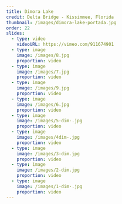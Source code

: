 ```yaml
---
title: Dimora Lake
credit: Delta Bridge - Kissimmee, Florida
thumbnail: /images/dimora-lake-portada.jpg
order: 22
slides:
  - type: video
    videoURL: https://vimeo.com/911674901
  - type: image
    image: /images/8.jpg
    proportion: video
  - type: image
    image: /images/7.jpg
    proportion: video
  - type: image
    image: /images/9.jpg
    proportion: video
  - type: image
    image: /images/6.jpg
    proportion: video
  - type: image
    image: /images/5-dim-.jpg
    proportion: video
  - type: image
    image: /images/4dim-.jpg
    proportion: video
  - type: image
    image: /images/3-dim.jpg
    proportion: video
  - type: image
    image: /images/2-dim.jpg
    proportion: video
  - type: image
    image: /images/1-dim-.jpg
    proportion: video
---
```


